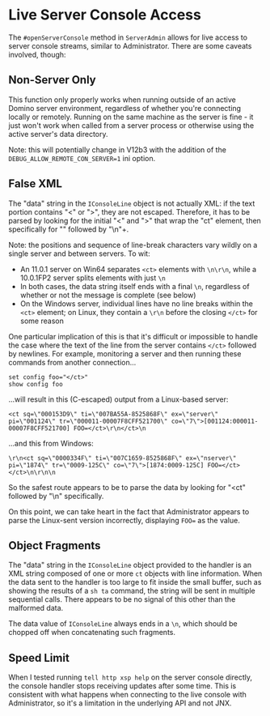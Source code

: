 # Live Server Console Access

The `#openServerConsole` method in `ServerAdmin` allows for live access to server console streams, similar to Administrator. There are some caveats involved, though:

## Non-Server Only

This function only properly works when running outside of an active Domino server environment, regardless of whether you're connecting locally or remotely. Running on the same machine as the server is fine - it just won't work when called from a server process or otherwise using the active server's data directory.

Note: this will potentially change in V12b3 with the addition of the `DEBUG_ALLOW_REMOTE_CON_SERVER=1` ini option.

## False XML

The "data" string in the `IConsoleLine` object is not actually XML: if the text portion contains "<" or ">", they are not escaped. Therefore, it has to be parsed by looking for the initial "<" and ">" that wrap the "ct" element, then specifically for "</ct>" followed by "\n"+.

Note: the positions and sequence of line-break characters vary wildly on a single server and between servers. To wit:

* An 11.0.1 server on Win64 separates `<ct>` elements with `\n\r\n`, while a 10.0.1FP2 server splits elements with just `\n`
* In both cases, the data string itself ends with a final `\n`, regardless of whether or not the message is complete (see below)
* On the Windows server, individual lines have no line breaks within the `<ct>` element; on Linux, they contain a `\r\n` before the closing `</ct>` for some reason

One particular implication of this is that it's difficult or impossible to handle the case where the text of the line from the server contains `</ct>` followed by newlines. For example, monitoring a server and then running these commands from another connection...

```
set config foo="</ct>"
show config foo
```

...will result in this (C-escaped) output from a Linux-based server:

```
<ct sq=\"000153D9\" ti=\"007BA55A-8525868F\" ex=\"server\" pi=\"001124\" tr=\"000011-00007F8CFF521700\" co=\"7\">[001124:000011-00007F8CFF521700] FOO=</ct>\r\n</ct>\n
```

...and this from Windows:

```
\r\n<ct sq=\"0000334F\" ti=\"007C1659-8525868F\" ex=\"nserver\" pi=\"1874\" tr=\"0009-125C\" co=\"7\">[1874:0009-125C] FOO=</ct></ct>\n\r\n\n
```

So the safest route appears to be to parse the data by looking for "<ct" followed by "</ct>\n" specifically.

On this point, we can take heart in the fact that Administrator appears to parse the Linux-sent version incorrectly, displaying `FOO=` as the value.

## Object Fragments

The "data" string in the `IConsoleLine` object provided to the handler is an XML string composed of one or more `ct` objects with line information. When the data sent to the handler is too large to fit inside the small buffer, such as showing the results of a `sh ta` command, the string will be sent in multiple sequential calls. There appears to be no signal of this other than the malformed data.

The data value of `IConsoleLine` always ends in a `\n`, which should be chopped off when concatenating such fragments.

## Speed Limit

When I tested running `tell http xsp help` on the server console directly, the console handler stops receiving updates after some time. This is consistent with what happens when connecting to the live console with Administrator, so it's a limitation in the underlying API and not JNX.